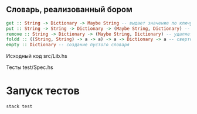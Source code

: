 ## Словарь, реализованный бором

```haskell
get :: String -> Dictionary -> Maybe String -- выдает значение по ключу
put :: String -> String -> Dictionary -> (Maybe String, Dictionary) -- заменяет или добавляет значение с заданным ключом
remove :: String -> Dictionary -> (Maybe String, Dictionary) -- удаляет слово из словаря
foldd :: ((String, String) -> a -> a) -> a -> Dictionary -> a -- свертка словаря в порядке убывания ключей
empty :: Dictionary -- создание пустого словаря
```

Исходный код src/Lib.hs
 
Тесты test/Spec.hs

# Запуск тестов
```
stack test
```
